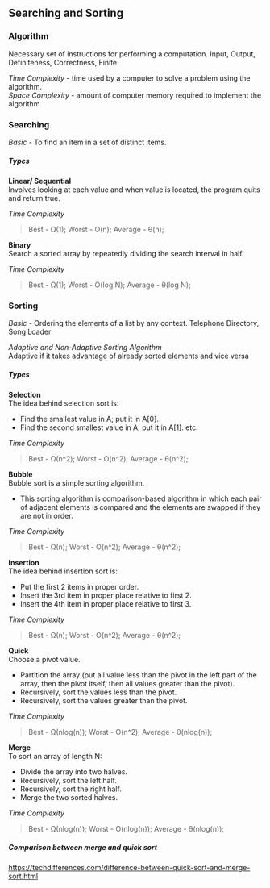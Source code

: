 ## Searching and Sorting

### Algorithm
Necessary set of instructions for performing a computation.
Input, Output, Definiteness, Correctness, Finite

*Time Complexity* - time used by a computer to solve a problem using the algorithm.<br>
*Space Complexity* - amount of computer memory required to implement the algorithm


### Searching

*Basic* - To find an item in a set of distinct items.
##### *Types* 
**Linear/ Sequential**<br>
Involves looking at each value and when value is located, the program quits and return 
true.<br>

*Time Complexity* 
> Best - Ω(1); Worst - O(n); Average - θ(n);

**Binary**<br>
Search a sorted array by repeatedly dividing the search interval in half.

*Time Complexity* 
> Best - Ω(1); Worst - O(log N); Average - θ(log N);

### Sorting
*Basic* - Ordering the elements of a list by any context. Telephone Directory, Song Loader<br>

*Adaptive and Non-Adaptive Sorting Algorithm*<br>
Adaptive if it takes advantage of already sorted elements and vice versa

##### *Types* <br>

**Selection**<br> 
The idea behind selection sort is:

* Find the smallest value in A; put it in A[0].
* Find the second smallest value in A; put it in A[1]. etc.

*Time Complexity* 
> Best - Ω(n^2); Worst - O(n^2); Average - θ(n^2);


**Bubble**<br>
Bubble sort is a simple sorting algorithm.

* This sorting algorithm is comparison-based algorithm in which each pair of adjacent elements is compared and the elements are swapped if they are not in order.

*Time Complexity* 
> Best - Ω(n); Worst - O(n^2); Average - θ(n^2);

**Insertion**<br>
The idea behind insertion sort is:

* Put the first 2 items in proper order.
* Insert the 3rd item in proper place relative to first 2.
* Insert the 4th item in proper place relative to first 3.

*Time Complexity* 
> Best - Ω(n); Worst - O(n^2); Average - θ(n^2);


**Quick** <br>
Choose a pivot value.

* Partition the array (put all value less than the pivot in the left part of the array, then the pivot itself, then all values greater than the pivot).
* Recursively, sort the values less than the pivot.
* Recursively, sort the values greater than the pivot.

*Time Complexity* 
> Best - Ω(nlog(n)); Worst - O(n^2); Average - θ(nlog(n));

**Merge** <br>
To sort an array of length N:

* Divide the array into two halves.
* Recursively, sort the left half.
* Recursively, sort the right half.
* Merge the two sorted halves.

*Time Complexity* 
> Best - Ω(nlog(n)); Worst - O(nlog(n)); Average - θ(nlog(n));


##### Comparison between merge and quick sort

https://techdifferences.com/difference-between-quick-sort-and-merge-sort.html